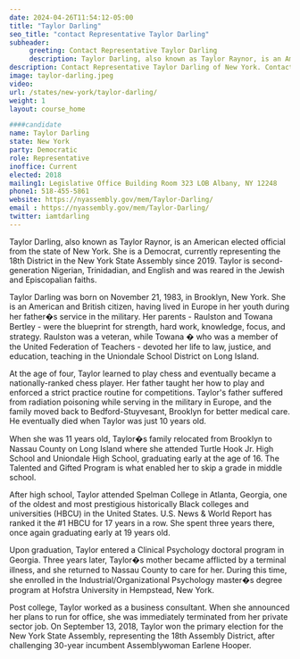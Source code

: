```yaml
---
date: 2024-04-26T11:54:12-05:00
title: "Taylor Darling"
seo_title: "contact Representative Taylor Darling"
subheader:
     greeting: Contact Representative Taylor Darling
     description: Taylor Darling, also known as Taylor Raynor, is an American elected official from the state of New York. She is a Democrat, currently representing the 18th District in the New York State Assembly since 2019. Taylor is second-generation Nigerian, Trinidadian, and English and was reared in the Jewish and Episcopalian faiths.
description: Contact Representative Taylor Darling of New York. Contact information for Taylor Darling includes email address, phone number, and mailing address.
image: taylor-darling.jpeg
video:
url: /states/new-york/taylor-darling/
weight: 1
layout: course_home

####candidate
name: Taylor Darling
state: New York
party: Democratic
role: Representative
inoffice: Current
elected: 2018
mailing1: Legislative Office Building Room 323 LOB Albany, NY 12248
phone1: 518-455-5861
website: https://nyassembly.gov/mem/Taylor-Darling/
email : https://nyassembly.gov/mem/Taylor-Darling/
twitter: iamtdarling
---
```

Taylor Darling, also known as Taylor Raynor, is an American elected official from the state of New York. She is a Democrat, currently representing the 18th District in the New York State Assembly since 2019. Taylor is second-generation Nigerian, Trinidadian, and English and was reared in the Jewish and Episcopalian faiths.

Taylor Darling was born on November 21, 1983, in Brooklyn, New York. She is an American and British citizen, having lived in Europe in her youth during her father�s service in the military. Her parents - Raulston and Towana Bertley - were the blueprint for strength, hard work, knowledge, focus, and strategy. Raulston was a veteran, while Towana � who was a member of the United Federation of Teachers - devoted her life to law, justice, and education, teaching in the Uniondale School District on Long Island.

At the age of four, Taylor learned to play chess and eventually became a nationally-ranked chess player. Her father taught her how to play and enforced a strict practice routine for competitions. Taylor's father suffered from radiation poisoning while serving in the military in Europe, and the family moved back to Bedford-Stuyvesant, Brooklyn for better medical care. He eventually died when Taylor was just 10 years old.

When she was 11 years old, Taylor�s family relocated from Brooklyn to Nassau County on Long Island where she attended Turtle Hook Jr. High School and Uniondale High School, graduating early at the age of 16. The Talented and Gifted Program is what enabled her to skip a grade in middle school.

After high school, Taylor attended Spelman College in Atlanta, Georgia, one of the oldest and most prestigious historically Black colleges and universities (HBCU) in the United States. U.S. News & World Report has ranked it the #1 HBCU for 17 years in a row. She spent three years there, once again graduating early at 19 years old.

Upon graduation, Taylor entered a Clinical Psychology doctoral program in Georgia. Three years later, Taylor�s mother became afflicted by a terminal illness, and she returned to Nassau County to care for her. During this time, she enrolled in the Industrial/Organizational Psychology master�s degree program at Hofstra University in Hempstead, New York.

Post college, Taylor worked as a business consultant. When she announced her plans to run for office, she was immediately terminated from her private sector job. On September 13, 2018, Taylor won the primary election for the New York State Assembly, representing the 18th Assembly District, after challenging 30-year incumbent Assemblywoman Earlene Hooper.
